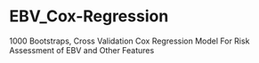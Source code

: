 # EBV_Cox-Regression
1000 Bootstraps, Cross Validation Cox Regression Model For Risk Assessment of EBV and Other Features

